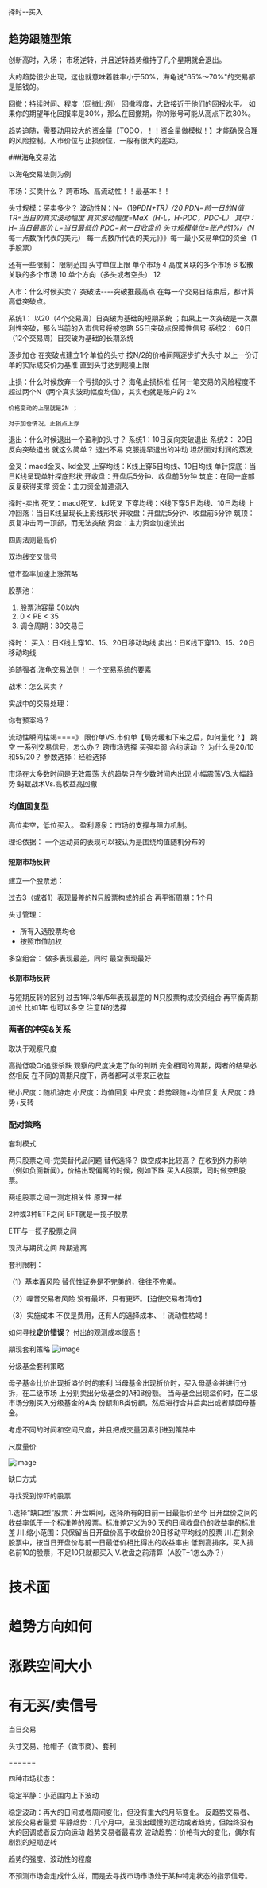 择时--买入

## 趋势跟随型策

创新高时，入场；
市场逆转，并且逆转趋势维持了几个星期就会退出。

大的趋势很少出现，这也就意味着胜率小于50%，海龟说"65%～70%"的交易都是赔钱的。

回撤：持续时间、程度（回撤比例）
回撤程度，大致接近于他们的回报水平。 如果你的期望年化回报率是30%，那么在回撤期，你的账号可能从高点下跌30%。

趋势追随，需要动用较大的资金量【TODO，！！资金量做模拟！】才能确保合理的风险控制。入市价位与止损价位，一般有很大的差距。


###海龟交易法

以海龟交易法则为例

市场：买卖什么？
    跨市场、高流动性！！最基本！！

头寸规模：买卖多少？
    波动性N：N=（19*PDN+TR）/20
    PDN=前一日的N值
    TR=当日的真实波动幅度
    真实波动幅度=MaX（H-L，H-PDC，PDC-L）
    其中：
    H=当日最高价
    L=当日最低价
    PDC=前一日收盘价
    头寸规模单位=账户的1%/（N*每一点数所代表的美元）
    每一点数所代表的美元》》》每一最小交易单位的资金（1手股票）

还有一些限制：
限制范围 头寸单位上限
单个市场 4
高度关联的多个市场 6
松散关联的多个市场 10
单个方向（多头或者空头） 12

入市：什么时候买卖？ 
    突破法----突破推最高点
    在每一个交易日结束后，都计算高低突破点。

   系统1： 以20（4个交易周）日突破为基础的短期系统 ；如果上一次突破是一次赢利性突破，那么当前的入市信号将被忽略 55日突破点保障性信号
    系统2： 60日（12个交易周）日突破为基础的长期系统

逐步加仓
    在突破点建立1个单位的头寸
    按N/2的价格间隔逐步扩大头寸
    以上一份订单的实际成交价为基准
    直到头寸达到规模上限

止损：什么时候放弃一个亏损的头寸？
    海龟止损标准
    任何一笔交易的风险程度不超过两个N（两个真实波动幅度均值），其实也就是账户的 2%
    
    价格变动的上限就是2N ；

    对于加仓情况，止损点上浮

退出：什么时候退出一个盈利的头寸？
    系统1：10日反向突破退出
    系统2： 20日反向突破退出
    就这么简单？
    退出不易
    克服提早退出的冲动
    坦然面对利润的蒸发


金叉：macd金叉、kd金叉
上穿均线：K线上穿5日均线、10日均线
单针探底：当日K线呈现单针探底形状
开收盘：开盘后5分钟、收盘前5分钟
筑底：在同一底部反复获得支撑
资金：主力资金加速流入

择时-卖出
死叉：macd死叉、kd死叉
下穿均线：K线下穿5日均线、10日均线
上冲回落：当日K线呈现长上影线形状
开收盘：开盘后5分钟、收盘前5分钟
筑顶：反复冲击同一顶部，而无法突破
资金：主力资金加速流出

四周法则最高价

双均线交叉信号

低市盈率加速上涨策略

股票池：
1. 股票池容量 50以内
2. 0 < PE < 35
3. 调仓周期：30交易日

择时：
买入：日K线上穿10、15、20日移动均线
卖出：日K线下穿10、15、20日移动均线

追随强者:海龟交易法则！
一个交易系统的要素


战术：怎么买卖？

实战中的交易处理：

你有预案吗？

流动性瞬间枯竭====》 
    限价单VS.市价单【局势缓和下来之后，如何量化？】
跳空
    一系列交易信号，怎么办？
跨市场选择
    买强卖弱
合约滚动
    ？
为什么是20/10和55/20？
    参数选择：经验选择

市场在大多数时间是无效震荡
大的趋势只在少数时间内出现
小幅震荡VS.大幅趋势
蚂蚁战术Vs.高收益高回撤


### 均值回复型

高位卖空，低位买入。 
盈利源泉：市场的支撑与阻力机制。

理论依据：
一个运动员的表现可以被认为是围绕均值随机分布的

#### 短期市场反转

建立一个股票池：

过去3（或者1）表现最差的N只股票构成的组合
再平衡周期：1个月

头寸管理：
- 所有入选股票均仓
- 按照市值加权

多空组合：
做多表现最差，同时 最空表现最好

#### 长期市场反转

与短期反转的区别
过去1年/3年/5年表现最差的
N只股票构成投资组合
再平衡周期加长
比如1年
也可以多空
注意N的选择


### 两者的冲突&关系
取决于观察尺度

高抛低吸Or追涨杀跌
观察的尺度决定了你的判断
完全相同的周期，两者的结果必然相反
在不同的周期尺度下，两者都可以带来正收益

微小尺度：随机游走
小尺度：均值回复
中尺度：趋势跟随+均值回复
大尺度：趋势+反转


### 配对策略

套利模式

两只股票之间-完美替代品问题
    替代选择？ 做空成本比较高？ 
    在收到外力影响（例如负面新闻），价格出现偏离的时候，例如下跌
    买入A股票，同时做空B股票。

两组股票之间一测定相关性
    原理一样

2种或3种ETF之间
    EFT就是一揽子股票

ETF与一揽子股票之间


现货与期货之间
    跨期逃离

套利限制：

（1）基本面风险
替代性证券是不完美的，往往不完美。

（2）噪音交易者风险
没有最坏，只有更坏。【迫使交易者清仓】

（3）实施成本
不仅是费用，还有人的选择成本、！流动性枯竭！

如何寻找**定价错误**？ 付出的观测成本很高！

期现套利策略
![image](https://cdn.staticaly.com/gh/neowei1987/blog_assets@main/image.t4k5grsr2io.webp)


分级基金套利策略

母子基金比价出现折溢价时的套利
当母基金出现折价时，买入母基金并进行分拆，在二级市场
上分别卖出分级基金的A和B份额。
当母基金出现溢价时，在二级市场分别买入分级基金的A类
份额和B类份额，然后进行合并后卖出或者赎回母基金。


考虑不同的时间和空间尺度，并且把成交量因素引进到策路中

尺度量价

![image](https://cdn.staticaly.com/gh/neowei1987/blog_assets@main/image.1gkowf2lzh0g.webp)

缺口方式

寻找受到惊吓的股票

1.选择“缺口型”股票：开盘瞬间，选择所有的自前一日最低价至今
日开盘价之间的收益率低于一个标准差的股票。标准差定义为90
天的日间收盘价的收益率的标准差
川.缩小范围：只保留当日开盘价高于收盘价20日移动平均线的股票
川.在剩余股票中，按当日开盘价与前一日最低价相比得出的收益率由
低到高排序，买入排名前10的股票，不足10只就都买入
V.收盘之前清算（A股T+1怎么办？）

# 技术面
# 趋势方向如何
# 涨跌空间大小
# 有无买/卖信号

当日交易

头寸交易、抢帽子（做市商）、套利



======

四种市场状态：

稳定平静：小范围内上下波动
    
稳定波动：再大的日间或者周间变化，但没有重大的月际变化。
    反趋势交易者、波段交易者最爱
平静趋势：几个月中，呈现出缓慢的运动或者趋势，但始终没有大的回调或者反方向运动
    趋势交易者最喜欢
波动趋势：价格有大的变化，偶尔有剧烈的短期逆转

趋势的强度、波动性的程度

不预测市场会走成什么样，而是去寻找市场市场处于某种特定状态的指示信号。
